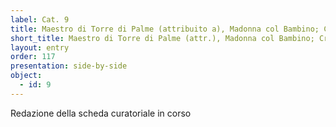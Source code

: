 ```yaml
---
label: Cat. 9
title: Maestro di Torre di Palme (attribuito a), Madonna col Bambino; Cristo nel sepolcro; Annunciazione; Santi
short_title: Maestro di Torre di Palme (attr.), Madonna col Bambino; Cristo nel sepolcro; Annunciazione; Santi
layout: entry
order: 117
presentation: side-by-side
object:
  - id: 9
---
```


Redazione della scheda curatoriale in corso
